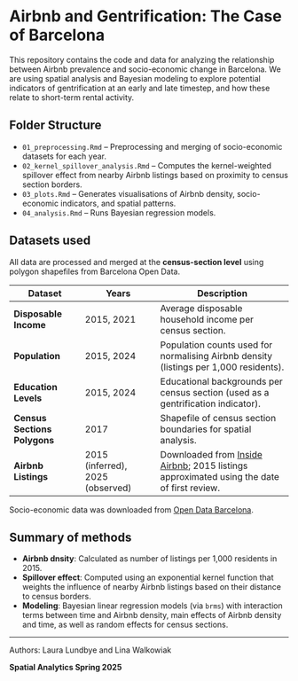 # Airbnb and Gentrification: The Case of Barcelona
This repository contains the code and data for analyzing the relationship between Airbnb prevalence and socio-economic change in Barcelona. We are using spatial analysis and Bayesian modeling to explore potential indicators of gentrification at an early and late timestep, and how these relate to short-term rental activity.

## Folder Structure

* `01_preprocessing.Rmd` – Preprocessing and merging of socio-economic datasets for each year.
* `02_kernel_spillover_analysis.Rmd` – Computes the kernel-weighted spillover effect from nearby Airbnb listings based on proximity to census section borders.
* `03_plots.Rmd` – Generates visualisations of Airbnb density, socio-economic indicators, and spatial patterns.
* `04_analysis.Rmd` – Runs Bayesian regression models.

## Datasets used

All data are processed and merged at the **census-section level** using polygon shapefiles from Barcelona Open Data.

| Dataset                      | Years                            | Description                                                                                                           |
| ---------------------------- | -------------------------------- | --------------------------------------------------------------------------------------------------------------------- |
| **Disposable Income**        | 2015, 2021                       | Average disposable household income per census section.                                                               |
| **Population**               | 2015, 2024                       | Population counts used for normalising Airbnb density (listings per 1,000 residents).                                 |
| **Education Levels**         | 2015, 2024                       | Educational backgrounds per census section (used as a gentrification indicator).                                      |
| **Census Sections Polygons** | 2017                             | Shapefile of census section boundaries for spatial analysis.                                                          |
| **Airbnb Listings**          | 2015 (inferred), 2025 (observed) | Downloaded from [Inside Airbnb](http://insideairbnb.com/); 2015 listings approximated using the date of first review. |

Socio-economic data was downloaded from [Open Data Barcelona](https://opendata-ajuntament.barcelona.cat/data/en/dataset). 

## Summary of methods

* **Airbnb dnsity**: Calculated as number of listings per 1,000 residents in 2015.
* **Spillover effect**: Computed using an exponential kernel function that weights the influence of nearby Airbnb listings based on their distance to census borders.
* **Modeling**: Bayesian linear regression models (via `brms`) with interaction terms between time and Airbnb density, main effects of Airbnb density and time, as well as random effects for census sections.


---
Authors: Laura Lundbye and Lina Walkowiak


**Spatial Analytics Spring 2025**
